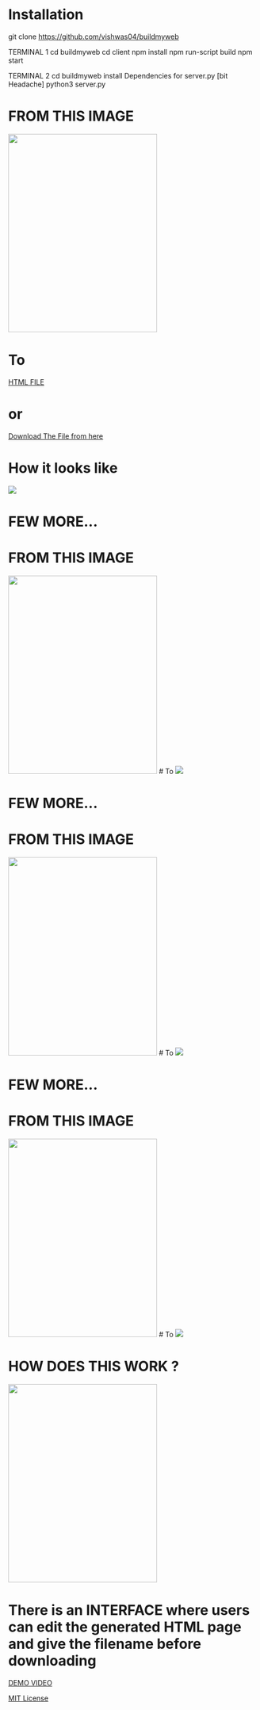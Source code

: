 # Installation
git clone  https://github.com/vishwas04/buildmyweb

TERMINAL 1
cd buildmyweb
cd client 
npm install
npm run-script build
npm start

TERMINAL 2
cd buildmyweb
install Dependencies for server.py [bit Headache]
python3 server.py


# FROM THIS IMAGE 
<img src = "/test.jpeg" height="400" width="300" />

# To
[HTML FILE](https://github.com/vishwas04/buildmyweb/blob/main/a1-2.html)
# or
[Download The File from here](https://drive.google.com/file/d/1B_nlSvAOV-S91PukxZDq3Z0z82jNHWBy/view?usp=sharing)

# How it looks like
<img src = "/output.png" />

# FEW MORE...
# FROM THIS IMAGE 
<img src = "/input/test2.jpeg" height="400" width="300"/>
# To
<img src = "/output/output2.png" />

# FEW MORE...
# FROM THIS IMAGE 
<img src = "/input/test3.jpeg" height="400" width="300"/>
# To
<img src = "/output/output3.png" />

# FEW MORE...
# FROM THIS IMAGE 
<img src = "/input/p1.jpeg" height="400" width="300" />
# To
<img src = "/output/p1.png" />


# HOW DOES THIS WORK ?
<img src = "/flowchart.png" height="400" width="300" />

# There is an INTERFACE where users can edit the generated HTML page and give the filename before downloading

[DEMO VIDEO](https://www.youtube.com/watch?v=yyLzYmfoxHw)


[MIT License](/MIT_License)